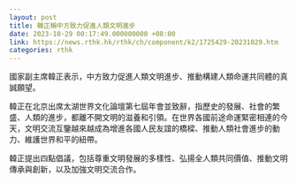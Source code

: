 ```yaml
---
layout: post
title: 韓正稱中方致力促進人類文明進步
date: 2023-10-29 00:17:49.000000000 +08:00
link: https://news.rthk.hk/rthk/ch/component/k2/1725429-20231029.htm
categories: rthk
---
```


國家副主席韓正表示，中方致力促進人類文明進步、推動構建人類命運共同體的真誠願望。

韓正在北京出席太湖世界文化論壇第七屆年會並致辭，指歷史的發展、社會的繁盛、人類的進步，都離不開文明的滋養和引領。在世界各國前途命運緊密相連的今天，文明交流互鑒越來越成為增進各國人民友誼的橋樑、推動人類社會進步的動力、維護世界和平的紐帶。

韓正提出四點倡議，包括尊重文明發展的多樣性、弘揚全人類共同價值、推動文明傳承與創新，以及加強文明交流合作。
